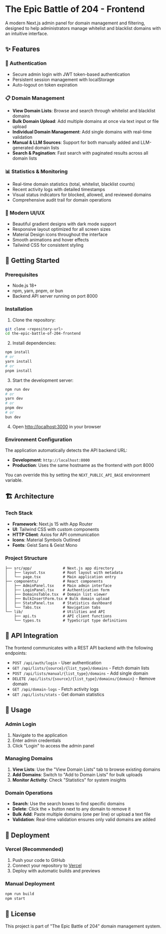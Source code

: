 # The Epic Battle of 204 - Frontend

A modern Next.js admin panel for domain management and filtering, designed to help administrators manage whitelist and blacklist domains with an intuitive interface.

## ✨ Features

### 🔐 Authentication
- Secure admin login with JWT token-based authentication
- Persistent session management with localStorage
- Auto-logout on token expiration

### 📋 Domain Management
- **View Domain Lists**: Browse and search through whitelist and blacklist domains
- **Bulk Domain Upload**: Add multiple domains at once via text input or file upload
- **Individual Domain Management**: Add single domains with real-time validation
- **Manual & LLM Sources**: Support for both manually added and LLM-generated domain lists
- **Search & Pagination**: Fast search with paginated results across all domain lists

### 📊 Statistics & Monitoring
- Real-time domain statistics (total, whitelist, blacklist counts)
- Recent activity logs with detailed timestamps
- Visual status indicators for blocked, allowed, and reviewed domains
- Comprehensive audit trail for domain operations

### 🎨 Modern UI/UX
- Beautiful gradient designs with dark mode support
- Responsive layout optimized for all screen sizes
- Material Design icons throughout the interface
- Smooth animations and hover effects
- Tailwind CSS for consistent styling

## 🚀 Getting Started

### Prerequisites
- Node.js 18+ 
- npm, yarn, pnpm, or bun
- Backend API server running on port 8000

### Installation

1. Clone the repository:
```bash
git clone <repository-url>
cd the-epic-battle-of-204-frontend
```

2. Install dependencies:
```bash
npm install
# or
yarn install
# or
pnpm install
```

3. Start the development server:
```bash
npm run dev
# or
yarn dev
# or
pnpm dev
# or
bun dev
```

4. Open [http://localhost:3000](http://localhost:3000) in your browser

### Environment Configuration

The application automatically detects the API backend URL:
- **Development**: `http://localhost:8000`
- **Production**: Uses the same hostname as the frontend with port 8000

You can override this by setting the `NEXT_PUBLIC_API_BASE` environment variable.

## 🏗️ Architecture

### Tech Stack
- **Framework**: Next.js 15 with App Router
- **UI**: Tailwind CSS with custom components
- **HTTP Client**: Axios for API communication
- **Icons**: Material Symbols Outlined
- **Fonts**: Geist Sans & Geist Mono

### Project Structure
```
├── src/app/              # Next.js app directory
│   ├── layout.tsx        # Root layout with metadata
│   └── page.tsx          # Main application entry
├── components/           # React components
│   ├── AdminPanel.tsx    # Main admin interface
│   ├── LoginPanel.tsx    # Authentication form
│   ├── DomainsTable.tsx  # Domain list viewer
│   ├── BulkInsertForm.tsx # Bulk domain upload
│   ├── StatsPanel.tsx    # Statistics dashboard
│   └── Tabs.tsx          # Navigation tabs
└── lib/                  # Utilities and API
    ├── api.ts            # API client functions
    └── types.ts          # TypeScript type definitions
```

## 🔧 API Integration

The frontend communicates with a REST API backend with the following endpoints:

- `POST /api/auth/login` - User authentication
- `GET /api/lists/{source}/{list_type}/domains` - Fetch domain lists
- `POST /api/lists/manual/{list_type}/domains` - Add single domain
- `DELETE /api/lists/{source}/{list_type}/domains/{domain}` - Remove domain
- `GET /api/domain-logs` - Fetch activity logs
- `GET /api/lists/stats` - Get domain statistics

## 🎯 Usage

### Admin Login
1. Navigate to the application
2. Enter admin credentials
3. Click "Login" to access the admin panel

### Managing Domains
1. **View Lists**: Use the "View Domain Lists" tab to browse existing domains
2. **Add Domains**: Switch to "Add to Domain Lists" for bulk uploads
3. **Monitor Activity**: Check "Statistics" for system insights

### Domain Operations
- **Search**: Use the search boxes to find specific domains
- **Delete**: Click the × button next to any domain to remove it
- **Bulk Add**: Paste multiple domains (one per line) or upload a text file
- **Validation**: Real-time validation ensures only valid domains are added

## 🚢 Deployment

### Vercel (Recommended)
1. Push your code to GitHub
2. Connect your repository to [Vercel](https://vercel.com)
3. Deploy with automatic builds and previews

### Manual Deployment
```bash
npm run build
npm start
```

## 📝 License

This project is part of "The Epic Battle of 204" domain management system.
